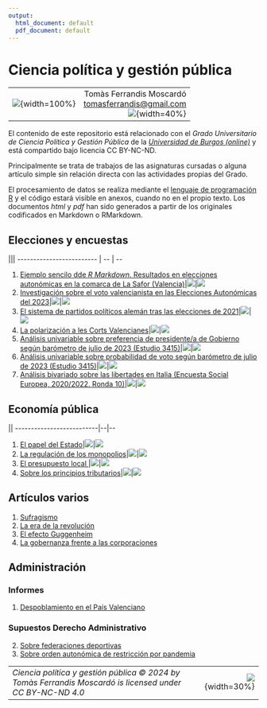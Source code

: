 ```yaml
---
output:
  html_document: default
  pdf_document: default
---
```

# Ciencia política y gestión pública
|||
|:---------|--:|
|![](recursos/llibres0.png){width=100%}|Tomàs Ferrandis Moscardó<br>tomasferrandis@gmail.com <br> ![](recursos/CC_BY-NC-ND.png){width=40%}| |

El contenido de este repositorio está relacionado con el _Grado Universitario de Ciencia Política y Gestión Pública_ de la [_Universidad de Burgos (online)_](https://www.ubu.es/) y está compartido bajo licencia CC BY-NC-ND.

Principalmente se trata de trabajos de las asignaturas cursadas o alguna artículo simple sin relación directa con las actividades propias del Grado.

El procesamiento de datos se realiza mediante el [lenguaje de programación R](https://smowl.net/es/blog/lenguaje-r/) y el código estará visible en anexos, cuando no en el propio texto. Los documentos *html* y *pdf* han sido generados a partir de los originales codificados en Markdown o RMarkdown.

## Elecciones y encuestas
|||
------------------------- | -- | --
1. [Ejemplo sencilo dde *R Markdown*. Resultados en elecciones autonómicas en la comarca de La Safor (Valencia)](elecciones/lasafor/SAFOR.html)|[![](recursos/iconopdf.png)](elecciones/lasafor/SAFOR.pdf)|[![](recursos/rmarkdown.png)](elecciones/lasafor/SAFOR.Rmd)
2. [Investigación sobre el voto valencianista en las Elecciones Autonómicas del 2023](elecciones/elvotovalencianistaEA2023/votovalencianista-ea2023.html)|[![](recursos/iconopdf.png)](elecciones/elvotovalencianistaEA2023/votovalencianista-ea2023.pdf)|[![](recursos/rmarkdown.png)](elecciones/elvotovalencianistaEA2023/votovalencianista-ea2023.Rmd)
3. [El sistema de partidos políticos alemán tras las elecciones de 2021](elecciones/alemanas2021/alemanas2021.html)|[![](recursos/iconopdf.png)](elecciones/alemanas2021/alemanas2021.pdf)|[![](recursos/iconomd.png)](elecciones/alemanas2021/alemanas2021.md)
4. [La polarización a les Corts Valencianes](elecciones/polarizacionvalenciana/polarizacionvalenciana.html)|[![](recursos/iconopdf.png)](elecciones/polarizacionvalenciana/polarizacionvalenciana.pdf)|[![](recursos/iconomd.png)](elecciones/polarizacionvalenciana/polarizacionvalenciana.md)
5. [Análisis univariable sobre preferencia de presidente/a de Gobierno según barómetro de julio de 2023 (Estudio 3415)](elecciones/estudioCIS3415/preferenciaPte.html)|[![](recursos/iconopdf.png)](elecciones/estudioCIS3415/preferenciaPte.pdf)|[![](recursos/rmarkdown.png)](elecciones/estudioCIS3415/preferenciaPte.Rmd)
6. [Análisis univariable sobre probabilidad de voto según barómetro de julio de 2023 (Estudio 3415)](elecciones/estudioCIS3415/probabilidadVoto.html)|[![](recursos/iconopdf.png)](elecciones/estudioCIS3415/probabilidadVoto.pdf)|[![](recursos/rmarkdown.png)](elecciones/estudioCIS3415/probabilidadVoto.Rmd)
7. [Análisis bivariado sobre las libertades en Italia (Encuesta Social Europea, 2020/2022. Ronda 10)](elecciones/italia/libertadesItalia2022.html)|[![](recursos/iconopdf.png)](elecciones/italia/libertadesItalia2022.pdf)|[![](recursos/rmarkdown.png)](elecciones/italia/libertadesItalia2022.Rmd)

## Economía pública
||
--------------------------|--|--
1. [El papel del Estado](economiapublica/elpapeleconomicodelestado/Elpapeleconomicodelestado.html)|[![](recursos/iconopdf.png)](economiapublica/elpapeleconomicodelestado/Elpapeleconomicodelestado.pdf)|[![](recursos/iconomd.png)](economiapublica/elpapeleconomicodelestado/Elpapeleconomicodelestado.md)
2. [La regulación de los monopolios](economiapublica/laregulaciondelosmonopolios/Laregulaciondelosmonopolios.html)|[![](recursos/iconopdf.png)](economiapublica/laregulaciondelosmonopolios/Laregulaciondelosmonopolios.pdf)|[![](recursos/iconomd.png)](economiapublica/laregulaciondelosmonopolios/Laregulaciondelosmonopolios.md)
3. [El presupuesto local ](economiapublica/elpresupuestolocal/Elpresupuestolocal.html)|[![](recursos/iconopdf.png)](economiapublica/elpresupuestolocal/Elpresupuestolocal.pdf)|[![](recursos/iconomd.png)](economiapublica/elpresupuestolocal/Elpresupuestolocal.md)
4. [Sobre los principios tributarios](economiapublica/losprincipiostributarios/Losprincipiostributarios.html)|[![](recursos/iconopdf.png)](economiapublica/losprincipiostributarios/Losprincipiostributarios.pdf)|[![](recursos/iconomd.png)](economiapublica/losprincipiostributarios/Losprincipiostributarios.md)


## Artículos varios

1. [Sufragismo](articulosvarios/sufragismo/sufragismo.html)
2. [La era de la revolución](articulosvarios/laeradelarevolucion/laeradelarevolucion.html)
3. [El efecto Guggenheim](articulos/elefectoguggenheim/elefectoguggenheim.html)
4. [La gobernanza frente a las corporaciones](articulosvarios/corporacion/corporacion.html)

## Administración
### Informes
1. [Despoblamiento en el País Valenciano](administracion/despoblamientoPV/Despoblamientoenlacomunidadvalenciana.html)

### Supuestos Derecho Administrativo
2. [Sobre federaciones deportivas](administracion/supuestosderechoadministrativo/Casopractico1.html)
3. [Sobre orden autonómica de restricción por pandemia](administracion/supuestosderechoadministrativo/Casopractico2.html)


 
|||
|:--------|--:|
| *Ciencia política y gestión pública © 2024 by Tomàs Ferrandis Moscardó is licensed under CC BY-NC-ND 4.0* |![](recursos/CC_BY-NC-ND.png){width=30%}|
